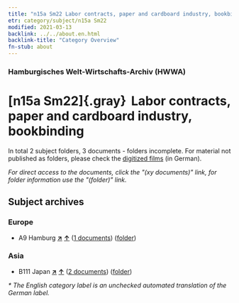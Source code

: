 ```yaml
---
title: "n15a Sm22 Labor contracts, paper and cardboard industry, bookbinding"
etr: category/subject/n15a Sm22
modified: 2021-03-13
backlink: ../../about.en.html
backlink-title: "Category Overview"
fn-stub: about
---
```


### Hamburgisches Welt-Wirtschafts-Archiv (HWWA)
# [n15a Sm22]{.gray}&#8201; Labor contracts, paper and cardboard industry, bookbinding&#160; 





In total 2 subject folders, 3 documents - folders incomplete.
For material not published as folders, please check the [digitized films](/film/h1_sh) (in German).

_For direct access to the documents, click the "(xy documents)" link, for folder information use the "(folder)" link._

## Subject archives



### Europe

- A9 Hamburg [**&nearr;**](../../../geo/i/140905/about.en.html "Hamburg (all folders)") [**&uarr;**](../../../geo/about.en.html#A9 "Country category system") (<a href="https://pm20.zbw.eu/dfgview/sh/140905,145225" title="about: Hamburg : Labor contracts, paper and cardboard industry, bookbinding" target="_blank">1 documents</a>) ([folder](http://purl.org/pressemappe20/folder/sh/140905,145225))

### Asia

- B111 Japan [**&nearr;**](../../../geo/i/141272/about.en.html "Japan (all folders)") [**&uarr;**](../../../geo/about.en.html#B111 "Country category system") (<a href="https://pm20.zbw.eu/dfgview/sh/141272,145225" title="about: Japan : Labor contracts, paper and cardboard industry, bookbinding" target="_blank">2 documents</a>) ([folder](http://purl.org/pressemappe20/folder/sh/141272,145225))


_* The English category label is an unchecked automated translation of the German label._

